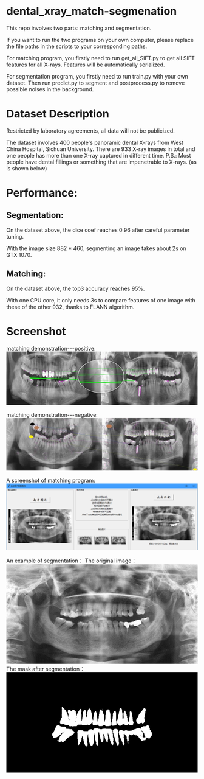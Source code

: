 # dental_xray_match-segmenation
This repo involves two parts: matching and segmentation.

If you want to run the two programs on your own computer, please replace the file paths in the scripts to your corresponding paths.

For matching program, you firstly need to run get_all_SIFT.py to get all SIFT features for all X-rays. Features will be automatically serialized.

For segmentation program, you firstly need to run train.py with your own dataset. Then run predict.py to segment and postprocess.py to remove possible noises in the background.

# Dataset Description
Restricted by laboratory agreements, all data will not be publicized.

The dataset involves 400 people's panoramic dental X-rays from West China Hospital, Sichuan University. There are 933 X-ray images in total and one people has more than one X-ray captured in different time. P.S.: Most people have dental fillings or something that are impenetrable to X-rays. (as is shown below)


# Performance:
## Segmentation:
On the dataset above, the dice coef reaches 0.96 after careful parameter tuning.

With the image size 882 * 460, segmenting an image takes about 2s on GTX 1070.

## Matching:
On the dataset above, the top3 accuracy reaches 95%. 

With one CPU core, it only needs 3s to compare features of one image with these of the other 932, thanks to FLANN algorithm.

# Screenshot
matching demonstration---positive:
![正样本](./匹配原理展示-正样本.png)

matching demonstration---negative:
![负样本](./匹配原理展示-负样本.png)


A screenshot of matching program:  
![匹配程序截图](./匹配程序截图.png)


An example of segmentation：
The original image：  
![分割原图](./分割原图.png)  
The mask after segmentation：  
![分割结果](./分割结果.png)  
